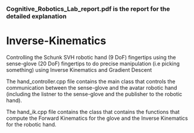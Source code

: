 ### Cognitive_Robotics_Lab_report.pdf is the report for the detailed explanation
# Inverse-Kinematics
Controlling the Schunk SVH robotic hand (9 DoF) fingertips using the sense-glove (20 DoF) fingertips to do precise manipulation (i.e picking something) using Inverse Kinematics and Gradient Descent

The hand_controller.cpp file contains the main class that controls the communication between the sense-glove and the avatar robotic hand (including the listner to the sense-glove and the publisher to the robotic hand).

The hand_ik.cpp file contains the class that contains the functions that compute the Forward Kinematics for the glove and the Inverse Kinematics for the robotic hand.
